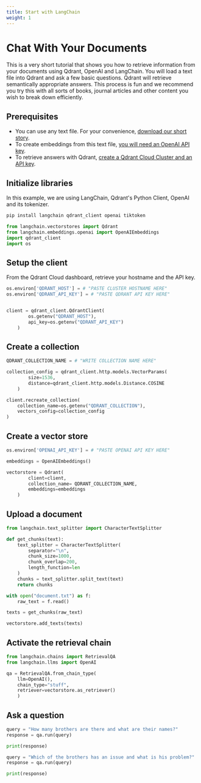 ```yaml
---
title: Start with LangChain
weight: 1
---
```


# Chat With Your Documents 

This is a very short tutorial that shows you how to retrieve information from your documents using Qdrant, OpenAI and LangChain.
You will load a text file into Qdrant and ask a few basic questions. Qdrant will retrieve semantically appropriate answers. This process is fun and we recommend you try this with all sorts of books, journal articles and other content you wish to break down efficiently.  

## Prerequisites
- You can use any text file. For your convenience, [download our short story]().
- To create embeddings from this text file, [you will need an OpenAI API key](https://help.openai.com/en/articles/4936850-where-do-i-find-my-secret-api-key). 
- To retrieve answers with Qdrant, [create a Qdrant Cloud Cluster and an API key](/documentation/cloud/create-cluster/).

## Initialize libraries

In this example, we are using LangChain, Qdrant's Python Client, OpenAI and its tokenizer.

```python
pip install langchain qdrant_client openai tiktoken
```

```python
from langchain.vectorstores import Qdrant
from langchain.embeddings.openai import OpenAIEmbeddings
import qdrant_client
import os
```

## Setup the client

From the Qdrant Cloud dashboard, retrieve your hostname and the API key. 

```python
os.environ['QDRANT_HOST'] = # "PASTE CLUSTER HOSTNAME HERE"
os.environ['QDRANT_API_KEY'] = # "PASTE QDRANT API KEY HERE"


client = qdrant_client.QdrantClient(
        os.getenv("QDRANT_HOST"),
        api_key=os.getenv("QDRANT_API_KEY")
    )

```

## Create a collection

```python
QDRANT_COLLECTION_NAME = # "WRITE COLLECTION NAME HERE"

collection_config = qdrant_client.http.models.VectorParams(
        size=1536, 
        distance=qdrant_client.http.models.Distance.COSINE
    )

client.recreate_collection(
    collection_name=os.getenv("QDRANT_COLLECTION"),
    vectors_config=collection_config
)
```

## Create a vector store

```python
os.environ['OPENAI_API_KEY'] = # "PASTE OPENAI API KEY HERE"

embeddings = OpenAIEmbeddings()

vectorstore = Qdrant(
        client=client,
        collection_name= QDRANT_COLLECTION_NAME,
        embeddings=embeddings
    )
```

## Upload a document

```python
from langchain.text_splitter import CharacterTextSplitter

def get_chunks(text):
    text_splitter = CharacterTextSplitter(
        separator="\n",
        chunk_size=1000,
        chunk_overlap=200,
        length_function=len
    )
    chunks = text_splitter.split_text(text)
    return chunks

with open("document.txt") as f:
    raw_text = f.read()

texts = get_chunks(raw_text)

vectorstore.add_texts(texts)
```


## Activate the retrieval chain

```python
from langchain.chains import RetrievalQA
from langchain.llms import OpenAI

qa = RetrievalQA.from_chain_type(
    llm=OpenAI(),
    chain_type="stuff",
    retriever=vectorstore.as_retriever()
    )
```

## Ask a question
```python
query = "How many brothers are there and what are their names?"
response = qa.run(query)

print(response)
```

```python
query = "Which of the brothers has an issue and what is his problem?"
response = qa.run(query)

print(response)
```
